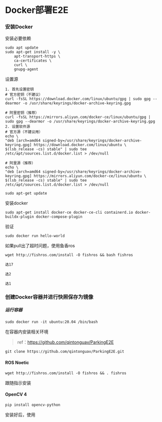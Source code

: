 # Docker部署E2E

### 安装Docker

安装必要依赖

```shell
sudo apt update
sudo apt-get install -y \
    apt-transport-https \
    ca-certificates \
    curl \
    gnupg-agent
```

设置源

```shell
1. 首先设置密钥
# 官方密钥（不建议）
curl -fsSL https://download.docker.com/linux/ubuntu/gpg | sudo gpg --dearmor -o /usr/share/keyrings/docker-archive-keyring.gpg

# 阿里密钥（推荐）
curl -fsSL https://mirrors.aliyun.com/docker-ce/linux/ubuntu/gpg | sudo gpg --dearmor -o /usr/share/keyrings/docker-archive-keyring.gpg
2. 设置软件源
# 官方源（不建议用）
echo \
"deb [arch=amd64 signed-by=/usr/share/keyrings/docker-archive-keyring.gpg] https://download.docker.com/linux/ubuntu \
$(lsb_release -cs) stable" | sudo tee /etc/apt/sources.list.d/docker.list > /dev/null

# 阿里源（推荐）
echo \
"deb [arch=amd64 signed-by=/usr/share/keyrings/docker-archive-keyring.gpg] https://mirrors.aliyun.com/docker-ce/linux/ubuntu \
$(lsb_release -cs) stable" | sudo tee /etc/apt/sources.list.d/docker.list > /dev/null

sudo apt-get update

```

安装docker

```shell
sudo apt-get install docker-ce docker-ce-cli containerd.io docker-buildx-plugin docker-compose-plugin
```

验证

```
sudo docker run hello-world
```

如果pull出了超时问题，使用鱼香ros

```
wget http://fishros.com/install -O fishros && bash fishros 

选17

选2

选1
```



### 创建Docker容器并进行快照保存为镜像

##### 运行容器

```
sudo docker run -it ubuntu:20.04 /bin/bash
```

在容器内安装相关环境

> ref：https://github.com/qintonguav/ParkingE2E

```
git clone https://github.com/qintonguav/ParkingE2E.git
```

#### ROS Noetic

```shell
wget http://fishros.com/install -O fishros && . fishros
```

跟随指示安装

#### OpenCV 4

```shell
pip install opencv-python
```



安装好后，使用